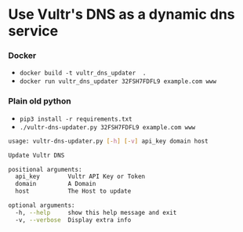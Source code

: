 # Use Vultr's DNS as a dynamic dns service

### Docker
- `docker build -t vultr_dns_updater  .`
- `docker run vultr_dns_updater 32FSH7FDFL9 example.com www`


### Plain old python
- `pip3 install -r requirements.txt`
- `./vultr-dns-updater.py 32FSH7FDFL9 example.com www`


```bash
usage: vultr-dns-updater.py [-h] [-v] api_key domain host

Update Vultr DNS

positional arguments:
  api_key        Vultr API Key or Token
  domain         A Domain
  host           The Host to update

optional arguments:
  -h, --help     show this help message and exit
  -v, --verbose  Display extra info
```

